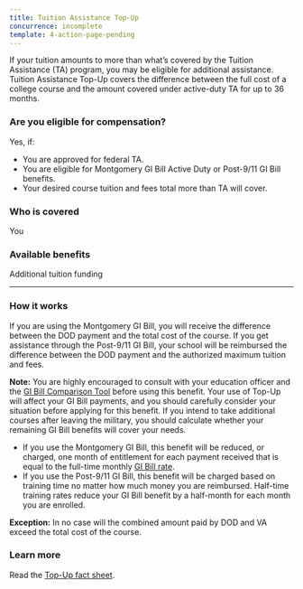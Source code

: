 ```yaml
---
title: Tuition Assistance Top-Up
concurrence: incomplete
template: 4-action-page-pending
---
```



If your tuition amounts to more than what’s covered by the Tuition Assistance (TA) program, you may be eligible for additional assistance. Tuition Assistance Top-Up covers the difference between the full cost of a college course and the amount covered under active-duty TA for up to 36 months.
<div class="call-out" markdown="1">

### Are you eligible for compensation?
Yes, if:

  - You are approved for federal TA.
  - You are eligible for Montgomery GI Bill Active Duty or Post-9/11 GI Bill benefits.
  - Your desired course tuition and fees total more than TA will cover.

### Who is covered
You
</div>

### Available benefits

Additional tuition funding

-----

### How it works

If you are using the Montgomery GI Bill, you will receive the difference between the DOD payment and the total cost of the course. If you get assistance through the Post-9/11 GI Bill, your school will be reimbursed the difference between the DOD payment and the authorized maximum tuition and fees.

**Note:** You are highly encouraged to consult with your education officer and the [GI Bill Comparison Tool](/gi-bill-comparison-tool/) before using this benefit. Your use of Top-Up will affect your GI Bill payments, and you should carefully consider your situation before applying for this benefit. If you intend to take additional courses after leaving the military, you should calculate whether your remaining GI Bill benefits will cover your needs.

- If you use the Montgomery GI Bill, this benefit will be reduced, or charged, one month of entitlement for each payment received that is equal to the full-time monthly [GI Bill rate](http://www.benefits.va.gov/gibill/resources/benefits_resources/rate_tables.asp).
- If you use the Post-9/11 GI Bill, this benefit will be charged based on training time no matter how much money you are reimbursed. Half-time training rates reduce your GI Bill benefit by a half-month for each month you are enrolled.

**Exception:** In no case will the combined amount paid by DOD and VA exceed the total cost of the course.

### Learn more

Read the [Top-Up fact sheet](http://www.benefits.va.gov/GIBILL/docs/factsheets/topup.pdf).
